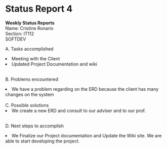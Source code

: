 # Status Report 4 #

<b>Weekly Status Reports</b><br>
Name: Cristine Ronario <br>
Section: IT112 <br>
SOFTDEV<br>

A. Tasks accomplished<br>
<li>Meeting with the Client </li>
<li>Updated Project Documentation and wiki</li><br>

B. Problems encountered<br>
<li> We have a problem regarding on the ERD because the client has many changes on the system</li><br>
C. Possible solutions<br>
<li>We create a new ERD and consult to our adviser and to our prof.</li> <br>

D. Next steps to accomplish<br>
<li>We Finalize our Project documentation and Update the Wiki site. We are able to start developing the project.</li>